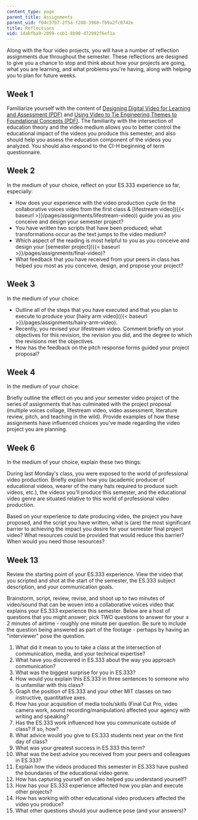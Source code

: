 ```yaml
---
content_type: page
parent_title: Assignments
parent_uid: f04c37b7-2f5a-f288-3960-fb9a2fc0742e
title: Reflections
uid: 1dabfba9-2099-ccb1-8b90-d72992f6ef1a
---
```


Along with the four video projects, you will have a number of reflection assignments due throughout the semester. These reflections are designed to give you a chance to stop and think about how your projects are going, what you are learning, and what problems you're having, along with helping you to plan for future weeks. 

Week 1
------

Familiarize yourself with the content of [Designing Digital Video for Learning and Assessment (PDF)](https://aaalab.stanford.edu/assets/papers/2007/Designed_Video_for_Learning.pdf) and [Using Video to Tie Engineering Themes to Foundational Concepts (PDF)](https://www.semanticscholar.org/paper/Using-Video-to-Tie-Engineering-Themes-to-Concepts-Shah-French/a76b502d9dbf647e0160509c28dde9f4c27be750). The familiarity with the intersection of education theory and the video medium allows you to better control the educational impact of the videos you produce this semester, and also should help you assess the education component of the videos you analyzed. You should also respond to the CI-H beginning of term questionnaire.

Week 2
------

In the medium of your choice, reflect on your ES.333 experience so far, especially:

*   How does your experience with the video production cycle (in the collaborative voices video from the first class & [lifestream video]({{< baseurl >}}/pages/assignments/lifestream-video)) guide you as you conceive and design your semester project?
*   You have written two scripts that have been produced; what transformations occur as the text jumps to the video medium?
*   Which aspect of the reading is most helpful to you as you conceive and design your [semester project]({{< baseurl >}}/pages/assignments/final-video)?
*   What feedback that you have received from your peers in class has helped you most as you conceive, design, and propose your project?

Week 3
------

In the medium of your choice:

*   Outline all of the steps that you have executed and that you plan to execute to produce your [hairy arm video]({{< baseurl >}}/pages/assignments/hairy-arm-video).
*   Recently, you revised your lifestream video. Comment briefly on your objectives for this revision, the revision you did, and the degree to which the revisions met the objectives.
*   How has the feedback on the pitch response forms guided your project proposal?

Week 4
------

In the medium of your choice:

Briefly outline the effect on you and your semester video project of the series of assignments that has culminated with the project proposal (multiple voices collage, lifestream video, video assessment, literature review, pitch, and teaching in the wild). Provide examples of how these assignments have influenced choices you've made regarding the video project you are planning.

Week 6
------

In the medium of your choice, explain these two things:

During last Monday's class, you were exposed to the world of professional video production. Briefly explain how you (academic producer of educational videos, wearer of the many hats required to produce such videos, etc.), the videos you'll produce this semester, and the educational video genre are situated relative to this world of professional video production.

Based on your experience to date producing video, the project you have proposed, and the script you have written, what is (are) the most significant barrier to achieving the impact you desire for your semester final project video? What resources could be provided that would reduce this barrier? When would you need those resources?

Week 13
-------

Review the starting point of your ES.333 experience. View the video that you scripted and shot at the start of the semester, the ES.333 subject description, and your communication goals.

Brainstorm, script, review, revise, and shoot up to two minutes of video/sound that can be woven into a collaborative voices video that explains your ES.333 experience this semester. Below are a host of questions that you might answer; pick TWO questions to answer for your ≤ 2 minutes of airtime - roughly one minute per question. Be sure to include the question being answered as part of the footage - perhaps by having an "interviewer" pose the question.

1.  What did it mean to you to take a class at the intersection of communication, media, and your technical expertise?
2.  What have you discovered in ES.333 about the way you approach communication?
3.  What was the biggest surprise for you in ES.333?
4.  How would you explain this ES.333 in three sentences to someone who is unfamiliar with this class?
5.  Graph the position of ES.333 and your other MIT classes on two instructive, quantitative axes.
6.  How has your acquisition of media tools/skills (Final Cut Pro, video camera work, sound recording/manipulation) affected your agency with writing and speaking?
7.  Has the ES.333 work influenced how you communicate outside of class? If so, how?
8.  What advice would you give to ES.333 students next year on the first day of class?
9.  What was your greatest success in ES.333 this term?
10.  What was the best advice you received from your peers and colleagues in ES.333?
11.  Explain how the videos produced this semester in ES.333 have pushed the boundaries of the educational video genre.
12.  How has capturing yourself on video helped you understand yourself?
13.  How has your ES.333 experience affected how you plan and execute other projects?
14.  How has working with other educational video producers affected the video you produce?
15.  What other questions should your audience pose (and your answers)?